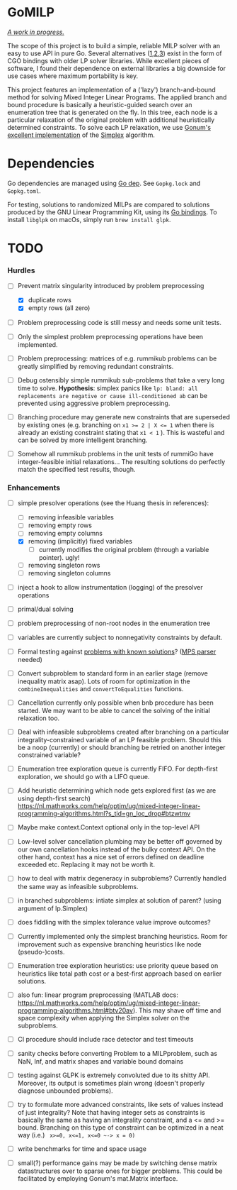 # GoMILP

<u>*A work in progress.*</u>

The scope of this project is to build a simple, reliable MILP solver with an easy to use API in pure Go. Several alternatives ([1](https://github.com/draffensperger/golp),[2](https://github.com/lukpank/go-glpk),[3](https://github.com/costela/golpa)) exist in the form of CGO bindings with older LP solver libraries. While excellent pieces of software, I found their dependence on external libraries a big downside for use cases where maximum portability is key.

This project features an implementation of a ('lazy') branch-and-bound method for solving Mixed Integer Linear Programs. The applied branch and bound procedure is basically a heuristic-guided  search over an enumeration tree that is generated on the fly. In this tree, each node is a particular relaxation of the original problem with additional heuristically determined constraints. To solve each LP relaxation, we use [Gonum's excellent implementation]() of the [Simplex](https://en.wikipedia.org/wiki/Simplex_algorithm) algorithm.



# Dependencies

Go dependencies are managed using [Go dep](https://github.com/golang/dep). See `Gopkg.lock` and `Gopkg.toml`.

For testing, solutions to randomized MILPs are compared to solutions produced by the GNU Linear Programming Kit, using its [Go bindings](https://github.com/lukpank/go-glpk). To install `libglpk` on macOs, simply run `brew install glpk`.



# TODO

### Hurdles

- [ ] Prevent matrix singularity introduced by problem preprocessing 
  - [x] duplicate rows 
  - [x] empty rows (all zero)
- [ ] Problem preprocessing code is still messy and needs some unit tests.
- [ ] Only the simplest problem preprocessing operations have been implemented.
- [ ] Problem preprocessing: matrices of e.g. rummikub problems can be greatly simplified by removing redundant constraints.
- [ ] Debug ostensibly simple rummikub sub-problems that take a very long time to solve.  **Hypothesis**: simplex panics like `lp: bland: all replacements are negative or cause ill-conditioned ab` can be prevented using aggressive problem preprocessing.
- [ ] Branching procedure may generate new constraints that are superseded by existing ones (e.g. branching on `x1 >= 2 | X <= 1` when there is already an existing constraint stating that `x1 < 1` ). This is wasteful and can be solved by more intelligent branching.
- [ ] Somehow all rummikub problems in the unit tests of rummiGo have integer-feasible initial relaxations… The resulting solutions do perfectly match the specified test results, though.


### Enhancements

- [ ] simple presolver operations (see the Huang thesis in references):
  - [ ] removing infeasible variables
  - [ ] removing empty rows
  - [ ] removing empty columns
  - [x] removing (implicitly) fixed variables
    - [ ] currently modifies the original problem (through a variable pointer). ugly!
  - [ ] removing singleton rows
  - [ ] removing singleton columns
- [ ] inject a hook to allow instrumentation (logging) of the presolver operations
- [ ] primal/dual solving
- [ ] problem preprocessing of non-root nodes in the enumeration tree
- [ ] variables are currently subject to nonnegativity constraints by default.
- [ ] Formal testing against [problems with known solutions](http://miplib.zib.de/miplib2010.php)? ([MPS parser](https://github.com/dennisfrancis/mps) needed)
- [ ] Convert subproblem to standard form in an earlier stage (remove inequality matrix asap). Lots of room for optimization in the `combineInequalities` and `convertToEqualities` functions.
- [ ] Cancellation currently only possible when bnb procedure has been started. We may want to be able to cancel the solving of the initial relaxation too.
- [ ] Deal with infeasible subproblems created after branching on a particular integrality-constrained variable of an LP feasible problem. Should this be a noop (currently) or should branching be retried on another integer constrained variable?
- [ ] Enumeration tree exploration queue is currently FIFO. For depth-first exploration, we should go with a LIFO queue.
- [ ] Add heuristic determining which node gets explored first (as we are using depth-first search) https://nl.mathworks.com/help/optim/ug/mixed-integer-linear-programming-algorithms.html?s_tid=gn_loc_drop#btzwtmv
- [ ] Maybe make context.Context optional only in the top-level API
- [ ] Low-level solver cancellation plumbing may be better off governed by our own cancellation hooks instead of the bulky context API. On the other hand, context has a nice set of errors defined on deadline exceeded etc. Replacing it may not be worth it.
- [ ] how to deal with matrix degeneracy in subproblems? Currently handled the same way as infeasible subproblems.
- [ ] in branched subproblems: intiate simplex at solution of parent? (using argument of lp.Simplex)
- [ ] does fiddling with the simplex tolerance value improve outcomes?
- [ ] Currently implemented only the simplest branching heuristics. Room for improvement such as expensive branching heuristics like node (pseudo-)costs.
- [ ] Enumeration tree exploration heuristics: use priority queue based on heuristics like total path cost or a best-first approach based on earlier solutions.
- [ ] also fun: linear program preprocessing (MATLAB docs: https://nl.mathworks.com/help/optim/ug/mixed-integer-linear-programming-algorithms.html#btv20av). This may shave off time and space complexity when applying the Simplex solver on the subproblems.


- [ ] CI procedure should include race detector and test timeouts
- [ ] sanity checks before converting Problem to a MILPproblem, such as NaN, Inf, and matrix shapes and variable bound domains
- [ ] testing against GLPK is extremely convoluted due to its shitty API. Moreover, its output is sometimes plain wrong (doesn't properly diagnose unbounded problems).
- [ ] try to formulate more advanced constraints, like sets of values instead of just integrality? Note that having integer sets as constraints is basically the same as having an integrality constraint, and a <= and >= bound. Branching on this type of constraint can be optimized in a neat way (i.e.) ` x>=0, x<=1, x<=0 ~-> x = 0)`
- [ ] write benchmarks for time and space usage
- [ ] small(?) performance gains may be made by switching dense matrix datastructures over to sparse ones for bigger problems. This could be facilitated by employing Gonum's mat.Matrix interface.